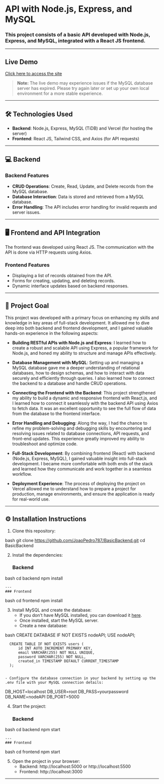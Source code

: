 # API with Node.js, Express, and MySQL  
### This project consists of a basic API developed with Node.js, Express, and MySQL, integrated with a React JS frontend.

---

## Live Demo

[Click here to access the site](https://joaopedro787.github.io/QuickAPIdeploy/)

> **Note:** The live demo may experience issues if the MySQL database server has expired. Please try again later or set up your own local environment for a more stable experience.

---

## 🛠️ Technologies Used

- **Backend**: Node.js, Express, MySQL (TiDB) and Vercel (for hosting the server)
- **Frontend**: React JS, Tailwind CSS, and Axios (for API requests)

---

## 💻 Backend

### Backend Features

- **CRUD Operations**: Create, Read, Update, and Delete records from the MySQL database.
- **Database Interaction**: Data is stored and retrieved from a MySQL database.
- **Error Handling**: The API includes error handling for invalid requests and server issues.

---

## 🖥️ Frontend and API Integration

The frontend was developed using React JS. The communication with the API is done via HTTP requests using Axios.

### Frontend Features
- Displaying a list of records obtained from the API.
- Forms for creating, updating, and deleting records.
- Dynamic interface updates based on backend responses.

---

## 🎯 Project Goal

This project was developed with a primary focus on enhancing my skills and knowledge in key areas of full-stack development. It allowed me to dive deep into both backend and frontend development, and I gained valuable hands-on experience in the following aspects:

- **Building RESTful APIs with Node.js and Express**: I learned how to create a robust and scalable API using Express, a popular framework for Node.js, and honed my ability to structure and manage APIs effectively.
  
- **Database Management with MySQL**: Setting up and managing a MySQL database gave me a deeper understanding of relational databases, how to design schemas, and how to interact with data securely and efficiently through queries. I also learned how to connect the backend to a database and handle CRUD operations.

- **Connecting the Frontend with the Backend**: This project strengthened my ability to build a dynamic and responsive frontend with React.js, and I learned how to connect it seamlessly with the backend API using Axios to fetch data. It was an excellent opportunity to see the full flow of data from the database to the frontend interface.

- **Error Handling and Debugging**: Along the way, I had the chance to refine my problem-solving and debugging skills by encountering and resolving issues related to database connections, API requests, and front-end updates. This experience greatly improved my ability to troubleshoot and optimize code.

- **Full-Stack Development**: By combining frontend (React) with backend (Node.js, Express, MySQL), I gained valuable insight into full-stack development. I became more comfortable with both ends of the stack and learned how they communicate and work together in a seamless workflow.

- **Deployment Experience**: The process of deploying the project on Vercel allowed me to understand how to prepare a project for production, manage environments, and ensure the application is ready for real-world use.

---

## ⚙️ Installation Instructions

1. Clone this repository:
    

bash
    git clone https://github.com/JoaoPedro787/BasicBackend.git
    cd BasicBackend



2. Install the dependencies:
    ### Backend
    

bash
    cd backend
    npm install


    ---
    ### Frontend
    

bash
    cd frontend
    npm install



3. Install MySQL and create the database:
    - If you don't have MySQL installed, you can download it [here](https://dev.mysql.com/downloads/installer/).
    - Once installed, start the MySQL server.
    - Create a new database:
      

bash
      CREATE DATABASE IF NOT EXISTS nodeAPI;
      USE nodeAPI;
      
      CREATE TABLE IF NOT EXISTS users (
          id INT AUTO_INCREMENT PRIMARY KEY,
          email VARCHAR(255) NOT NULL UNIQUE,
          password VARCHAR(255) NOT NULL, 
          created_in TIMESTAMP DEFAULT CURRENT_TIMESTAMP 
      );


    - Configure the database connection in your backend by setting up the .env file with your MySQL connection details:
      

DB_HOST=localhost
      DB_USER=root
      DB_PASS=yourpassword
      DB_NAME=nodeAPI
      DB_PORT=5000



4. Start the project:
    ### Backend
    

bash
    cd backend
    npm start


    ---
    ### Frontend
    

bash
    cd frontend
    npm start



5. Open the project in your browser:
    - Backend: http://localhost:5000 or http://localhost:5500
    - Frontend: http://localhost:3000

---
